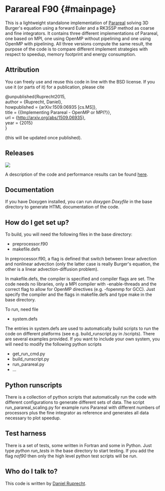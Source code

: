 
Parareal F90 {#mainpage}
============

This is a lightweight standalone implementation of [Parareal](https://en.wikipedia.org/wiki/Parareal) solving 3D Burger's equation using a forward Euler and a RK3SSP method as coarse and fine integrators. It contains three different implementations of Parareal, one based on MPI, one using OpenMP without pipelining and one using OpenMP with pipelining. All three versions compute the same result, the purpose of the code is to compare different implement strategies with respect to speedup, memory footprint and energy consumption.

Attribution
-----------
You can freely use and reuse this code in line with the BSD license. 
If you use it (or parts of it) for a publication, please cite

@unpublished{Ruprecht2015,   
  author = {Ruprecht, Daniel},    
  howpublished = {arXiv:1509.06935 [cs.MS]},    
  title = {{Implementing Parareal - OpenMP or MPI?}},    
  url = {http://arxiv.org/abs/1509.06935},    
  year = {2015}    
}

(this will be updated once published).

Releases
--------
[![][image]][link]

A description of the code and performance results can be found [here](http://arxiv.org/abs/1509.06935).

Documentation
-------------

If you have Doxygen installed, you can run *doxygen Doxyfile* in the base directory to generate HTML documentation of the code.

How do I get set up?
--------------------


To build, you will need the following files in the base directory:
  - preprocessor.f90
  - makefile.defs

In preprocessor.f90, a flag is defined that switch between linear advection and nonlinear advection (only the latter case is really Burger's equation, the other is a linear advection-diffusion problem). 

In makefile.defs, the compiler is specified and compiler flags are set. The code needs no libraries, only a MPI compiler with -enable-threads and the correct flag to allow for OpenMP directives (e.g. -fopenmp for GCC). Just specify the compiler and the flags in makefile.defs and type make in the base directory.

To run, need file
  - system.defs

The entries in system.defs are used to automatically build scripts to run the code on different platforms (see e.g. build_runscript.py in /scripts). There are several examples provided. If you want to include your own system, you will need to modify the following python scripts
  - get_run_cmd.py
  - build_runscript.py
  - run_parareal.py 
  - ...

Python runscripts
-----------------
There is a collection of python scripts that automatically run the code with different configurations to generate different sets of data. The script run_parareal_scaling.py for example runs Parareal with different numbers of processors plus the fine integrator as reference and generates all data necessary to plot speedup.

Test harness
------------
There is a set of tests, some written in Fortran and some in Python. Just type *python run_tests* in the base directory to start testing. If you add the flag *nof90* then only the high level python test scripts will be run.


Who do I talk to?
-----------------

This code is written by [Daniel Ruprecht](http://www.parallelintime.org/groups/leeds.html).

[image]:  https://zenodo.org/badge/doi/10.5281/zenodo.31288.svg
[link]:  http://dx.doi.org/10.5281/zenodo.31288